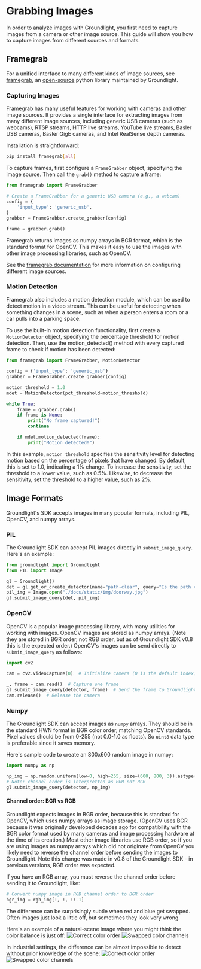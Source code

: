 # Grabbing Images
In order to analyze images with Groundlight, you first need to capture images from a camera or other image source. This guide will show you how to capture images from different sources and formats.

## Framegrab

For a unified interface to many different kinds of image sources, see [framegrab](https://pypi.org/project/framegrab/), an [open-source](https://github.com/groundlight/framegrab) python library maintained by Groundlight.

### Capturing Images
Framegrab has many useful features for working with cameras and other image sources. It provides a single interface for extracting images from many different image sources, including generic USB cameras (such as webcams), RTSP streams, HTTP live streams, YouTube live streams, Basler USB cameras, Basler GigE cameras, and Intel RealSense depth cameras.

Installation is straightforward:
```bash
pip install framegrab[all]
```

To capture frames, first configure a `FrameGrabber` object, specifying the image source. Then call the `grab()` method to capture a frame:
```python notest
from framegrab import FrameGrabber

# Create a FrameGrabber for a generic USB camera (e.g., a webcam)
config = {
    'input_type': 'generic_usb',
}
grabber = FrameGrabber.create_grabber(config)

frame = grabber.grab()
```

Framegrab returns images as numpy arrays in BGR format, which is the standard format for OpenCV. This makes it easy to use the images with other image processing libraries, such as OpenCV.

See the [framegrab documentation](https://github.com/groundlight/framegrab/blob/main/README.md) for more information on configuring different image sources.

### Motion Detection
Framegrab also includes a motion detection module, which can be used to detect motion in a video stream. This can be useful for detecting when something changes in a scene, such as when a person enters a room or a car pulls into a parking space.

To use the built-in motion detection functionality, first create a `MotionDetector` object, specifying the percentage threshold for motion detection. Then, use the motion_detected() method with every captured frame to check if motion has been detected:
```python notest
from framegrab import FrameGrabber, MotionDetector

config = {'input_type': 'generic_usb'}
grabber = FrameGrabber.create_grabber(config)

motion_threshold = 1.0
mdet = MotionDetector(pct_threshold=motion_threshold)

while True:
    frame = grabber.grab()
    if frame is None:
        print("No frame captured!")
        continue

    if mdet.motion_detected(frame):
        print("Motion detected!")
```

In this example, `motion_threshold` specifies the sensitivity level for detecting motion based on the percentage of pixels that have changed. By default, this is set to 1.0, indicating a 1% change. To increase the sensitivity, set the threshold to a lower value, such as 0.5%. Likewise, to decrease the sensitivity, set the threshold to a higher value, such as 2%.


## Image Formats
Groundlight's SDK accepts images in many popular formats, including PIL, OpenCV, and numpy arrays.
### PIL

The Groundlight SDK can accept PIL images directly in `submit_image_query`.  Here's an example:

```python
from groundlight import Groundlight
from PIL import Image

gl = Groundlight()
det = gl.get_or_create_detector(name="path-clear", query="Is the path clear?")
pil_img = Image.open("./docs/static/img/doorway.jpg")
gl.submit_image_query(det, pil_img)
```

### OpenCV

OpenCV is a popular image processing library, with many utilities for working with images.
OpenCV images are stored as numpy arrays.  (Note they are stored in BGR order, not RGB order, but as of Groundlight SDK v0.8 this is the expected order.)
OpenCV's images can be send directly to `submit_image_query` as follows:

```python notest
import cv2

cam = cv2.VideoCapture(0)  # Initialize camera (0 is the default index)

_, frame = cam.read()  # Capture one frame
gl.submit_image_query(detector, frame)  # Send the frame to Groundlight
cam.release()  # Release the camera
```


### Numpy

The Groundlight SDK can accept images as `numpy` arrays. They should be in the standard HWN format in BGR color order, matching OpenCV standards.
Pixel values should be from 0-255 (not 0.0-1.0 as floats). So `uint8` data type is preferable since it saves memory.

Here's sample code to create an 800x600 random image in numpy:

<!--- notest on examples with numpy so we don't have to build matrix logic -->

```python notest
import numpy as np

np_img = np.random.uniform(low=0, high=255, size=(600, 800, 3)).astype(np.uint8)
# Note: channel order is interpretted as BGR not RGB
gl.submit_image_query(detector, np_img)
```

#### Channel order: BGR vs RGB

Groundlight expects images in BGR order, because this is standard for OpenCV, which uses numpy arrays as image storage.
(OpenCV uses BGR because it was originally developed decades ago for compatibility with the BGR color format used by many cameras and image processing hardware at the time of its creation.)
Most other image libraries use RGB order, so if you are using images as numpy arrays which did not originate from OpenCV you likely need to reverse the channel order before sending the images to Groundlight.
Note this change was made in v0.8 of the Groundlight SDK - in previous versions, RGB order was expected.

If you have an RGB array, you must reverse the channel order before sending it to Groundlight, like:

```python notest
# Convert numpy image in RGB channel order to BGR order
bgr_img = rgb_img[:, :, ::-1]
```

The difference can be surprisingly subtle when red and blue get swapped.  Often images just look a little off, but sometimes they look very wrong.

Here's an example of a natural-scene image where you might think the color balance is just off:
![Correct color order](/img/michonne.jpg)
![Swapped color channels](/img/michonne-bgr.jpg)

In industrial settings, the difference can be almost impossible to detect without prior knowledge of the scene:
![Correct color order](/img/cnc-gripper.jpg)
![Swapped color channels](/img/cnc-gripper-bgr.jpg)

